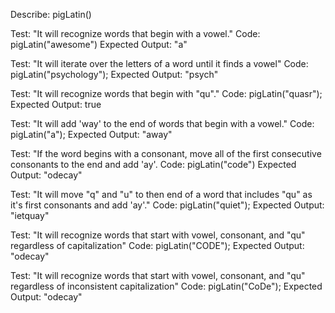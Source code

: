 Describe: pigLatin()

Test: "It will recognize words that begin with a vowel."
Code: pigLatin("awesome")
Expected Output: "a"

Test: "It will iterate over the letters of a word until it finds a vowel"
Code: pigLatin("psychology");
Expected Output: "psych"

Test: "It will recognize words that begin with "qu"."
Code: pigLatin("quasr");
Expected Output: true

Test: "It will add 'way' to the end of words that begin with a vowel."
Code: pigLatin("a");
Expected Output: "away"

Test: "If the word begins with a consonant, move all of the first consecutive consonants to the end and add 'ay'.
Code: pigLatin("code")
Expected Output: "odecay"

Test: "It will move "q" and "u" to then end of a word that includes "qu" as it's first consonants and add 'ay'."
Code: pigLatin("quiet");
Expected Output: "ietquay"

Test: "It will recognize words that start with vowel, consonant, and "qu" regardless of capitalization"
Code: pigLatin("CODE");
Expected Output: "odecay"

Test: "It will recognize words that start with vowel, consonant, and "qu" regardless of inconsistent capitalization"
Code: pigLatin("CoDe");
Expected Output: "odecay"



